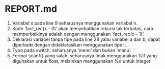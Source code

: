 # REPORT.md

1. Variabel x pada line 9 seharusnya menggunakan variabel n.
2. Kode ‘fact_rec(x – 0)’ akan menyebabkan rekursi tak terbatas, cara memperbaikinya adalah dengan menggunakan ‘fact_rec(x – 1)’.
3. Deklarasi variabel tanpa tipe pada line 28 yaitu variabel a dan b, dapat diperbaiki dengan dideklarasikan menggunakan tipe ll.
4. Typo pada switch, seharusnya ‘menu’ dan bukan ‘manu’.
5. Format scanf() yang salah, seharusnya tidak menggunakan %lf yang digunakan untuk float, melainkan menggunakan %d untuk integer. 
